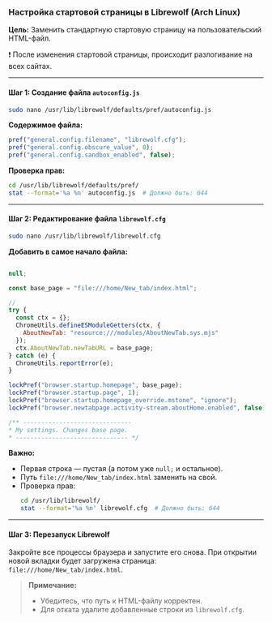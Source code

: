 ### Настройка стартовой страницы в Librewolf (Arch Linux)  
**Цель:** Заменить стандартную стартовую страницу на пользовательский HTML-файл.

❗️ После изменения стартовой страницы, происходит разлогивание на всех сайтах. 

---

#### Шаг 1: Создание файла `autoconfig.js`  
```bash
sudo nano /usr/lib/librewolf/defaults/pref/autoconfig.js
```  
**Содержимое файла:**  
```javascript
pref("general.config.filename", "librewolf.cfg");
pref("general.config.obscure_value", 0);
pref("general.config.sandbox_enabled", false);
```  
**Проверка прав:**  
```bash
cd /usr/lib/librewolf/defaults/pref/
stat --format='%a %n' autoconfig.js  # Должно быть: 644
```  

---

#### Шаг 2: Редактирование файла `librewolf.cfg`  
```bash
sudo nano /usr/lib/librewolf/librewolf.cfg
```  
**Добавить в самое начало файла:**  
```javascript

null;

const base_page = "file:///home/New_tab/index.html";

//
try {
  const ctx = {};
  ChromeUtils.defineESModuleGetters(ctx, {
    AboutNewTab: "resource:///modules/AboutNewTab.sys.mjs"
  });
  ctx.AboutNewTab.newTabURL = base_page;
} catch (e) {
  ChromeUtils.reportError(e);
}

lockPref("browser.startup.homepage", base_page);
lockPref("browser.startup.page", 1);
lockPref("browser.startup.homepage_override.mstone", "ignore");
lockPref("browser.newtabpage.activity-stream.aboutHome.enabled", false);

/** ------------------------------
* My settings. Changes base page.
* ------------------------------- */
```  
**Важно:**  
- Первая строка — пустая (а потом уже `null;` и остальное). 
- Путь `file:///home/New_tab/index.html` заменить на свой. 
- Проверка прав:  
  ```bash
  cd /usr/lib/librewolf/
  stat --format='%a %n' librewolf.cfg  # Должно быть: 644
  ```  

---

#### Шаг 3: Перезапуск Librewolf  
Закройте все процессы браузера и запустите его снова. При открытии новой вкладки будет загружена страница:  
`file:///home/New_tab/index.html`.  

> **Примечание:**  
> - Убедитесь, что путь к HTML-файлу корректен.  
> - Для отката удалите добавленные строки из `librewolf.cfg`.
